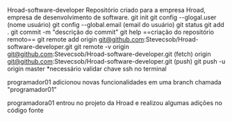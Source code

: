 Hroad-software-developer
Repositório criado para a empresa Hroad, empresa de desenvolvimento de software. git init git config --glogal.user (nome usuário) git config --global.email (email do usuário) git status git add . git commit -m "descrição do commit" git help ==criação do repositório remoto== git remote add origin git@github.com:Stevecsob/Hroad-software-developer.git git remote -v origin git@github.com:Stevecsob/Hroad-software-developer.git (fetch) origin git@github.com:Stevecsob/Hroad-software-developer.git (push) git push -u origin master *necessário validar chave ssh no terminal

programador01 adicionou novas funcionalidades em uma branch chamada "programador01"

programadora01 entrou no projeto da Hroad e realizou algumas adições no código fonte
